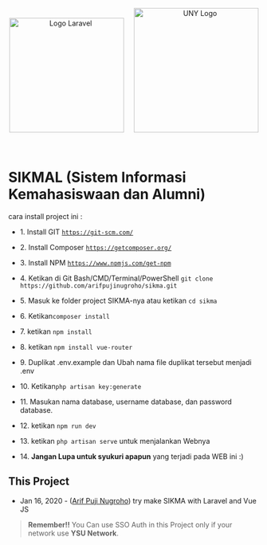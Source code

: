 <p align="center"><a href="https://laravel.com" target="_blank"><img width="230" src="https://laravel.com/assets/img/components/logo-laravel.svg" alt="Logo Laravel"></a>
  &nbsp
  &nbsp
 <a href="https://uny.ac.id/" target="_blank"><img width="250" src="https://www.uny.ac.id/sites/www.uny.ac.id/files/logo%20web%20indo.png" alt="UNY Logo"></a></p>
<br>

<h1>SIKMAL (Sistem Informasi Kemahasiswaan dan Alumni)</h1>
cara install project ini :
<br>
<ul>
  <li><p>1. Install GIT <code><a href="https://git-scm.com/" target="_blank">https://git-scm.com/</a></code></p></li>
  <li><p>2. Install Composer <code><a href="https://getcomposer.org/" target="_blank">https://getcomposer.org/</a></code></p></li>
  <li><p>3. Install NPM <code><a href="https://www.npmjs.com/get-npm" target="_blank">https://www.npmjs.com/get-npm</a></code></p></li>
  <li><p>4. Ketikan di Git Bash/CMD/Terminal/PowerShell <code>git clone https://github.com/arifpujinugroho/sikma.git</code></p></li>
  <li><p>5. Masuk ke folder project SIKMA-nya atau ketikan <code>cd sikma</code></p></li>
  <li><p>6. Ketikan<code>composer install</code></p></li>
  <li><p>7. ketikan <code>npm install</code></p></li>
  <li><p>8. ketikan <code>npm install vue-router</code></p></li>
  <li><p>9. Duplikat .env.example dan Ubah nama file duplikat tersebut menjadi .env</p></li>
  <li><p>10. Ketikan<code>php artisan key:generate</code></p></li>
  <li><p>11. Masukan nama database, username database, dan password database.</p></li>
  <li><p>12. ketikan <code>npm run dev</code></p></li>
  <li><p>13. ketikan <code>php artisan serve</code> untuk menjalankan Webnya</p></li>
  <li><p>14. <strong>Jangan Lupa untuk syukuri apapun</strong> yang terjadi pada WEB ini :)</p></li>
</ul>


<h2>This Project</h2>
<ul>
    <li>Jan 16, 2020 - (<a href="https://github.com/arifpujinugroho" target="_blank">Arif Puji Nugroho</a>) try make SIKMA with Laravel and Vue JS</li>
</ul>

> **Remember!!** You Can use SSO Auth in this Project only if your network use **YSU Network**.
